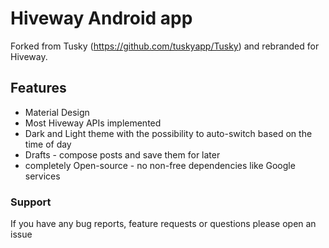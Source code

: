 # Hiveway Android app

Forked from Tusky (https://github.com/tuskyapp/Tusky) and rebranded for Hiveway.

## Features

- Material Design
- Most Hiveway APIs implemented
- Dark and Light theme with the possibility to auto-switch based on the time of day
- Drafts - compose posts and save them for later
- completely Open-source - no non-free dependencies like Google services

### Support

If you have any bug reports, feature requests or questions please open an issue
